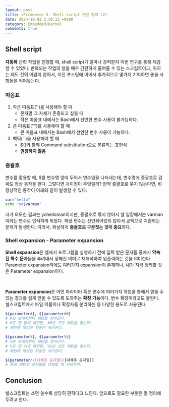 ```yaml
---
layout: post
title: <Firmware> 5. Shell script 관련 정리 (2)
date: 2024-10-02 2:30:23 +0900
category: Embedded/Kernel
comments: true
---
```


## Shell script

**자동화** 관련 작업을 진행할 때, shell script가 얼마나 강력한지 이번 연구를 통해 체감할 수 있었다. 반복되는 작업의 양을 매우 간편하게 줄여줄 수 있는 스크립트이고, 익히는 데도 전혀 어렵지 않아서, 이전 포스팅에 이어서 추가적으로 몇가지 기억하면 좋을 사항들을 적어놓는다.

### 따옴표

1. 작은 따옴표('')를 사용해야 할 때
    - 문자열 그 자체가 존중되고 싶을 때
    - 작은 따옴표 내에서는 Bash에서 선언한 변수 사용이 불가능하다.
2. 큰 따옴표("")를 사용해야 할 때
    - 큰 따옴표 내에서는 Bash에서 선언한 변수 사용이 가능하다.
3. 백틱(``)을 사용해야 할 때
    - $()와 함께 Command substitution으로 분류되는 표현식
    - **권장하지 않음**

### 중괄호

변수를 활용할 때, $를 변수명 앞에 두어서 변수임을 나타내는데, 변수명에 중괄호로 감싸도 정상 동작을 한다. 그렇다면 차이점이 무엇일까? 만약 중괄호로 묶지 않는다면, 비정상적인 동작이 아래와 같이 발생할 수 있다.

```bash
var="hello"
echo "yo$varman"
```

내가 의도한 결과는 yohelloman이지만, 중괄호로 묶지 않아서 쉘 입장에서는 varman이라는 변수로 인식하게 되었다. 해당 변수는 선언되어있지 않아서 공백으로 치환되는 문제가 발생한다. 따라서, 확실하게 **중괄호로 구분짓는 것이 중요**하다.

### Shell expansion - Parameter expansion

**Shell expansion**은 쉘에서 프로그램을 실행하기 전에 입력 받은 문자들 중에서 **약속된 특수 문자**들을 추려내서 정해진 의미로 재해석하여 입출력하는 것을 의미한다. Parameter expansion외에도 여러가지 expansion이 존재하나, 내가 지금 정리할 것은 Parameter expansion이다.

<br/>

**Parameter expansion**은 어떤 파라미터 혹은 변수에 여러가지 작업을 통해서 얻을 수 있는 결과를 쉽게 얻을 수 있도록 도와주는 **확장 기능**이다. 변수 확장이라고도 불린다. 쉘스크립트에서 파일 이름이나 확장자를 분리하는 등 다양한 용도로 사용된다.

```bash
${parameter#}, ${parameter##}
# #은 앞에서부터 패턴을 찾아간다.
# #은 맨 앞의 패턴만, ##은 모든 패턴을 찾는다.
# 패턴에 매칭된 부분은 제거된다.

${parameter%}, ${parameter%%}
# %은 뒤에서부터 패턴을 찾아간다.
# %은 맨 뒤의 패턴만, %%은 모든 패턴을 찾는다.
# 패턴에 매칭된 부분은 제거된다.

${parameter//[대체전 문자열]/[대체후 문자열]}
# 특정 패턴의 문자열을 대체할 때 사용한다.
```

## Conclusion

쉘스크립트는 쓰면 쓸수록 상당히 편하다고 느낀다. 앞으로도 필요한 부분은 잘 정리해두려고 한다.